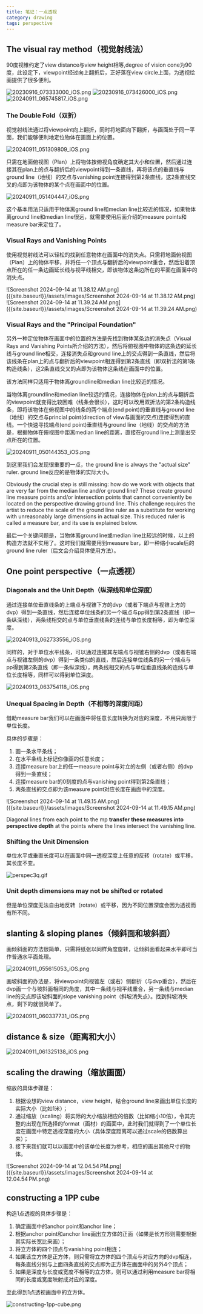 ```yaml
---
title: 笔记：一点透视
category: drawing
tags: perspective
---
```

## The visual ray method（视觉射线法）

90度视锥约定了view distance与view height相等,degree of vision cone为90度，此设定下，viewpoint经过向上翻折后，正好落在view circle上面，为透视绘画提供了很多便利。

![20230916_073333000_iOS.png]({{site.baseurl}}/assets/images/20230916_073333000_iOS.png)
![20230916_073426000_iOS.png]({{site.baseurl}}/assets/images/20230916_073426000_iOS.png)
![20240911_065745817_iOS.png]({{site.baseurl}}/assets/images/20240911_065745817_iOS.png)

### The Double Fold（双折）

视觉射线法通过将viewpoint向上翻折，同时将地面向下翻折，与画面处于同一平面，我们能够便利地定位物体在画面上的位置。

![20240911_051309809_iOS.png]({{site.baseurl}}/assets/images/20240911_051309809_iOS.png)

只需在地面俯视图（Plan）上将物体按俯视角度确定其大小和位置，然后通过连接其在plan上的点与翻折后的viewpoint得到一条直线，再将该点的垂直线与ground line（地线）的交点与vanishing point连接得到第2条直线，这2条直线交叉的点即为该物体的某个点在画面中的位置。

![20240911_051404447_iOS.png]({{site.baseurl}}/assets/images/20240911_051404447_iOS.png)

这个基本用法只适用于物体离ground line和median line比较近的情况，如果物体离ground line和median line很远，就需要使用后面介绍的measure points和measure bar来定位了。

### Visual Rays and Vanishing Points

使用视觉射线法可以轻松的找到任意物体在画面中的消失点。只需将地面俯视图（Plan）上的物体平移，并将任一个顶点与翻折后的viewpoint重合，然后沿着顶点所在的任一条边画延长线与视平线相交，即该物体这条边所在的平面在画面中的消失点。

![Screenshot 2024-09-14 at 11.38.12 AM.png]({{site.baseurl}}/assets/images/Screenshot 2024-09-14 at 11.38.12 AM.png)
![Screenshot 2024-09-14 at 11.39.24 AM.png]({{site.baseurl}}/assets/images/Screenshot 2024-09-14 at 11.39.24 AM.png)

### Visual Rays and the "Principal Foundation"

另外一种定位物体在画面中的位置的方法是先找到物体某条边的消失点（Visual Rays and Vanishing Points所介绍的方法），然后将俯视图中物体的这条边的延长线与ground line相交，连接消失点和ground line上的交点得到一条直线，然后将该线条在plan上的点与翻折后的viewpoint相连得到第2条直线（即双折法的第1条构造线条），这2条直线交叉的点即为该物体这条线在画面中的位置。

该方法同样只适用于物体离groundline和median line比较近的情况。

当物体离groundline和median line较远的情况，连接物体在plan上的点与翻折后的viewpoint就变得比较困难（线条会很长），这时可以改用双折法的第2条构造线条，即将该物体在俯视图中的线条的两个端点(end point)的垂直线与ground line（地线）的交点与princial point(direction of view与画面的交点)连接得到的直线。一个快速寻找端点(end point)垂直线与ground line（地线）的交点的方法是，根据物体在俯视图中距离median line的距离，直接在ground line上测量出交点所在的位置。

![20240911_050144353_iOS.png]({{site.baseurl}}/assets/images/20240911_050144353_iOS.png)

到这里我们会发现很重要的一点，the ground line is always the "actual size" ruler. ground line反应的是物体的实际大小。

Obviously the crucial step is still missing: how do we work with objects that are very far from the median line and/or ground line? These create ground line measure points and/or intersection points that cannot conveniently be located on the perspective drawing ground line. This challenge requires the artist to reduce the scale of the ground line ruler as a substitute for working with unreasonably large dimensions in actual size. This reduced ruler is called a measure bar, and its use is explained below.

最后一个关键问题是，当物体离groundline或median line比较远的时候，以上的构造方法就不实用了。这时我们就需要用到measure bar，即一种缩小scale后的ground line ruler（后文会介绍具体使用方法）。

## One point perspective（一点透视）

### Diagonals and the Unit Depth（纵深线和单位深度）

通过连接单位垂直线条的上端点与视锥下方的dvp（或者下端点与视锥上方的dvp）得到一条直线，然后连接单位线条的另一个端点与pp得到第2条直线（即一条纵深线），两条线相交的点与单位垂直线条的连线与单位长度相等，即为单位深度。

![20240913_062733556_iOS.png]({{site.baseurl}}/assets/images/20240913_062733556_iOS.png)

同样的，对于单位水平线条，可以通过连接其左端点与视锥右侧的dvp（或者右端点与视锥左侧的dvp）得到一条类似的直线，然后连接单位线条的另一个端点与pp得到第2条直线（即一条纵深线），两条线相交的点与单位垂直线条的连线与单位长度相等，同样可以得到单位深度。

![20240913_063754118_iOS.png]({{site.baseurl}}/assets/images/20240913_063754118_iOS.png)

### Unequal Spacing in Depth（不相等的深度间距）

借助measure bar我们可以在画面中将任意长度转换为对应的深度，不用只局限于单位长度。

具体的步骤是：

1. 画一条水平条线；
1. 在水平条线上标记你像画的任意长度；
1. 连接measure bar上的任一measure point与对立的左侧（或者右侧）的dvp得到一条直线；
1. 连接measure bar的0刻度的点与vanishing point得到第2条直线；
1. 两条直线的交点即为该measure point对应长度在画面中的深度。

![Screenshot 2024-09-14 at 11.49.15 AM.png]({{site.baseurl}}/assets/images/Screenshot 2024-09-14 at 11.49.15 AM.png)

Diagonal lines from each point to the mp **transfer these measures into perspective depth** at the points where the lines intersect the vanishing line.

### Shifting the Unit Dimension

单位水平或垂直长度可以在画面中同一透视深度上任意的反转（rotate）或平移，其长度不变。

![perspec3q.gif]({{site.baseurl}}/assets/images/perspec3q.gif)

### Unit depth dimensions may not be shifted or rotated

但是单位深度无法自由地反转（rotate）或平移，因为不同位置深度会因为透视而有所不同。

## slanting & sloping planes（倾斜面和坡斜面）

画倾斜面的方法很简单，只需将纸张以同样角度旋转，让倾斜面看起来水平即可当作普通水平面处理。

![20240911_055615053_iOS.png]({{site.baseurl}}/assets/images/20240911_055615053_iOS.png)

画坡斜面的办法是，将viewpoint向视锥左（或右）侧翻折（与dvp重合），然后在dvp画一个与坡斜面相同的角度，其中一条线与视平线重合，另一条线与median line的交点即该坡斜面的slope vanishing point（斜坡消失点）。找到斜坡消失点，剩下的就很简单了。

![20240911_060337731_iOS.png]({{site.baseurl}}/assets/images/20240911_060337731_iOS.png)

## distance & size（距离和大小）

![20240911_061325138_iOS.png]({{site.baseurl}}/assets/images/20240911_061325138_iOS.png)

## scaling the drawing（缩放画面）

缩放的具体步骤是：

1. 根据设想的view distance，view height，结合ground line来画出单位长度的实际大小（比如1米）；
1. 通过缩放（scaling）将实际的大小缩放相应的倍数（比如缩小10倍），令其完整的出现在所选择的format（画材）的画面中，此时我们就得到了一个单位长度在画面中特定透视深度的大小（具体深度距离可以通过scale的倍数算出来）；
1. 接下来我们就可以以画面中的该单位长度为参考，相应的画出其他尺寸的物体。

![Screenshot 2024-09-14 at 12.04.54 PM.png]({{site.baseurl}}/assets/images/Screenshot 2024-09-14 at 12.04.54 PM.png)

## constructing a 1PP cube

构造1点透视的具体步骤是：

1. 确定画面中的anchor point和anchor line；
1. 根据anchor point和anchor line画出立方体的正面（如果是长方形则需要根据其实际长宽比来画）；
1. 将立方体的四个顶点与vanishing point相连；
1. 如果该立方体是正方体，则只需将立方体的四个顶点与对应方向的dvp相连，每条直线分别与上面四条直线的交点即为正方体在画面中的另外4个顶点；
1. 如果是深度与长度或宽度不相等的立方体，则可以通过利用measure bar将相同的长度或宽度映射成对应的深度。

至此得到1点透视画面中的立方体。

![constructing-1pp-cube.png]({{site.baseurl}}/assets/images/constructing-1pp-cube.png)
